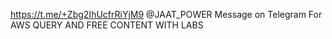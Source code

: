 https://t.me/+Zbg2IhUcfrRiYjM9
@JAAT_POWER Message on  Telegram For AWS QUERY AND FREE CONTENT WITH LABS

